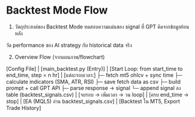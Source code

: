 # Backtest Mode Flow

1. วัตถุประสงค์ของ Backtest Mode
   ทดสอบความแม่นของ signal ที่ GPT คิดจากข้อมูลย้อนหลัง

วัด performance ของ AI strategy กับ historical data จริง

2. Overview Flow (จากแผนภาพ/flowchart)

[Config File]
|
[main_backtest.py (Entry)]
|
[Start Loop: from start_time to end_time, step = n hr]
|
[แต่ละรอบเวลา:]
├─ fetch mt5 ohlcv + sync time
├─ calculate indicators (SMA, ATR, RSI)
├─ save fetch data as csv
├─ build prompt + call GPT API
├─ parse response → signal
└─ append signal ลง table (backtest_signals.csv)
|
[จบรอบ → เพิ่มเวลา → วน loop]
|
[ครบ end_time → stop]
|
[EA (MQL5) อ่าน backtest_signals.csv]
|
[Backtest ใน MT5, Export Trade History]
